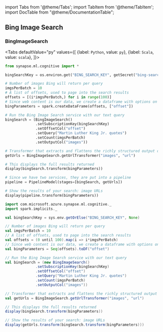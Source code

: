 import Tabs from '@theme/Tabs';
import TabItem from '@theme/TabItem';
import DocTable from "@theme/DocumentationTable";

<!--
```python
import pyspark
import os
import json
from IPython.display import display

os.environ["PYSPARK_PYTHON"] = "python"
os.environ["PYSPARK_DRIVER_PYTHON"] = "jupyter"
os.environ["PYSPARK_DRIVER_PYTHON_OPTS"] = "notebook"

spark = (pyspark.sql.SparkSession.builder.appName("MyApp")
        .config("spark.jars.packages", "com.microsoft.azure:synapseml:0.9.1")
        .config("spark.jars.repositories", "https://mmlspark.azureedge.net/maven")
        .getOrCreate())

def getSecret(secretName):
        get_secret_cmd = 'az keyvault secret show --vault-name mmlspark-build-keys --name {}'.format(secretName)
        value = json.loads(os.popen(get_secret_cmd).read())["value"]
        return value

import synapse.ml
```
-->

## Bing Image Search

### BingImageSearch

<Tabs
defaultValue="py"
values={[
{label: `Python`, value: `py`},
{label: `Scala`, value: `scala`},
]}>
<TabItem value="py">

<!--pytest-codeblocks:cont-->

```python
from synapse.ml.cognitive import *

bingSearchKey = os.environ.get("BING_SEARCH_KEY", getSecret("bing-search-key"))

# Number of images Bing will return per query
imgsPerBatch = 10
# A list of offsets, used to page into the search results
offsets = [(i*imgsPerBatch,) for i in range(100)]
# Since web content is our data, we create a dataframe with options on that data: offsets
bingParameters = spark.createDataFrame(offsets, ["offset"])

# Run the Bing Image Search service with our text query
bingSearch = (BingImageSearch()
              .setSubscriptionKey(bingSearchKey)
              .setOffsetCol("offset")
              .setQuery("Martin Luther King Jr. quotes")
              .setCount(imgsPerBatch)
              .setOutputCol("images"))

# Transformer that extracts and flattens the richly structured output of Bing Image Search into a simple URL column
getUrls = BingImageSearch.getUrlTransformer("images", "url")

# This displays the full results returned
display(bingSearch.transform(bingParameters))

# Since we have two services, they are put into a pipeline
pipeline = PipelineModel(stages=[bingSearch, getUrls])

# Show the results of your search: image URLs
display(pipeline.transform(bingParameters))

```

</TabItem>
<TabItem value="scala">

```scala
import com.microsoft.azure.synapse.ml.cognitive._
import spark.implicits._

val bingSearchKey = sys.env.getOrElse("BING_SEARCH_KEY", None)

// Number of images Bing will return per query
val imgsPerBatch = 10
// A list of offsets, used to page into the search results
val offsets = (0 until 100).map(i => i*imgsPerBatch)
// Since web content is our data, we create a dataframe with options on that data: offsets
val bingParameters = Seq(offsets).toDF("offset")

// Run the Bing Image Search service with our text query
val bingSearch = (new BingImageSearch()
              .setSubscriptionKey(bingSearchKey)
              .setOffsetCol("offset")
              .setQuery("Martin Luther King Jr. quotes")
              .setCount(imgsPerBatch)
              .setOutputCol("images"))

// Transformer that extracts and flattens the richly structured output of Bing Image Search into a simple URL column
val getUrls = BingImageSearch.getUrlTransformer("images", "url")

// This displays the full results returned
display(bingSearch.transform(bingParameters))

// Show the results of your search: image URLs
display(getUrls.transform(bingSearch.transform(bingParameters)))
```

</TabItem>
</Tabs>

<DocTable className="BingImageSearch"
py="synapse.ml.cognitive.html#module-synapse.ml.cognitive.BingImageSearch"
scala="com/microsoft/azure/synapse/ml/cognitive/BingImageSearch.html"
sourceLink="https://github.com/microsoft/SynapseML/blob/master/cognitive/src/main/scala/com/microsoft/azure/synapse/ml/cognitive/BingImageSearch.scala" />
